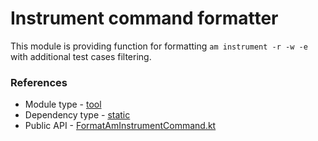 # Instrument command formatter

This module is providing function for formatting `am instrument -r -w -e` with additional test cases filtering.

### References

* Module type - [tool](../../../docs/architecture.md#tool)
* Dependency type - [static](../../../docs/architecture.md#static_dependencies)
* Public API - [FormatAmInstrumentCommand.kt](./src/main/kotlin/flank/instrument/command/FormatAmInstrumentCommand.kt)
